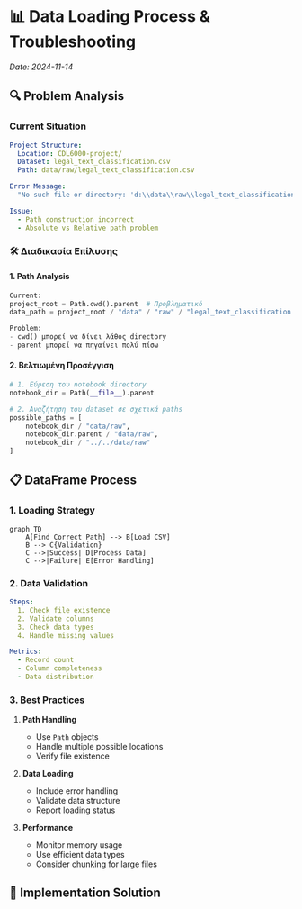 # 📊 Data Loading Process & Troubleshooting
*Date: 2024-11-14*

## 🔍 Problem Analysis

### Current Situation
```yaml
Project Structure:
  Location: CDL6000-project/
  Dataset: legal_text_classification.csv
  Path: data/raw/legal_text_classification.csv

Error Message:
  "No such file or directory: 'd:\\data\\raw\\legal_text_classification.csv'"

Issue:
  - Path construction incorrect
  - Absolute vs Relative path problem
```

### 🛠️ Διαδικασία Επίλυσης

#### 1. Path Analysis
```python
Current:
project_root = Path.cwd().parent  # Προβληματικό
data_path = project_root / "data" / "raw" / "legal_text_classification.csv"

Problem:
- cwd() μπορεί να δίνει λάθος directory
- parent μπορεί να πηγαίνει πολύ πίσω
```

#### 2. Βελτιωμένη Προσέγγιση
```python
# 1. Εύρεση του notebook directory
notebook_dir = Path(__file__).parent

# 2. Αναζήτηση του dataset σε σχετικά paths
possible_paths = [
    notebook_dir / "data/raw",
    notebook_dir.parent / "data/raw",
    notebook_dir / "../../data/raw"
]
```

## 📋 DataFrame Process

### 1. Loading Strategy
```mermaid
graph TD
    A[Find Correct Path] --> B[Load CSV]
    B --> C{Validation}
    C -->|Success| D[Process Data]
    C -->|Failure| E[Error Handling]
```

### 2. Data Validation
```yaml
Steps:
  1. Check file existence
  2. Validate columns
  3. Check data types
  4. Handle missing values

Metrics:
  - Record count
  - Column completeness
  - Data distribution
```

### 3. Best Practices
1. **Path Handling**
   - Use `Path` objects
   - Handle multiple possible locations
   - Verify file existence

2. **Data Loading**
   - Include error handling
   - Validate data structure
   - Report loading status

3. **Performance**
   - Monitor memory usage
   - Use efficient data types
   - Consider chunking for large files

## 🔄 Implementation Solution